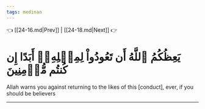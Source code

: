 ```yaml
---
tags: medinan
---
```


👈 [[24-16.md|Prev]] | [[24-18.md|Next]] 👉

# يَعِظُكُمُ ٱللَّهُ أَن تَعُودُواْ لِمِثۡلِهِۦٓ أَبَدًا إِن كُنتُم مُّؤۡمِنِينَ

Allah warns you against returning to the likes of this [conduct], ever, if you should be believers

---

